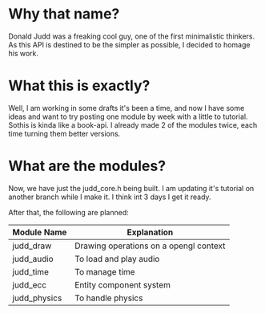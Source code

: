 # Why that name?
Donald Judd was a freaking cool guy, one of the first minimalistic thinkers. As this API is destined to be the simpler as possible, I decided to homage his work.

# What this is exactly?
Well, I am working in some drafts it's been a time, and now I have some ideas and want to try posting one module by week with a little to tutorial. Sothis is kinda like a book-api. I already made 2 of the modules twice, each time turning them better versions.

# What are the modules?

Now, we have just the judd_core.h being built. I am updating it's tutorial on another branch while I make it. I think int 3 days I get it ready.

After that, the following are planned:

Module Name | Explanation
-------|--------
judd_draw | Drawing operations on a opengl context
judd_audio | To load and play audio
judd_time | To manage time
judd_ecc | Entity component system
judd_physics | To handle physics
